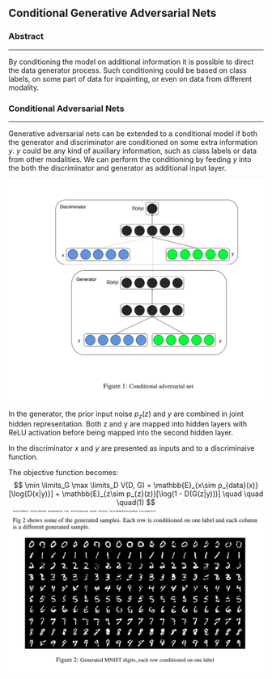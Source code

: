 ## Conditional Generative Adversarial Nets

### Abstract

------

By conditioning the model on additional information it is possible to direct the data generator process. Such conditioning could be based on class labels, on some part of data for inpainting, or even on data from different modality.

### Conditional Adversarial Nets

------

Generative adversarial nets can be extended to a conditional model if both the generator and discriminator are conditioned on some extra information $y$. $y$ could be any kind of auxiliary information, such as class labels or data from other modalities. We can perform the conditioning by feeding $y$ into the both the discriminator and generator as additional input layer.

![](./res/cgan1.jpg)

In the generator, the prior input noise $p_z(z)$ and $y$ are combined in joint hidden representation. Both z and y are mapped into hidden layers with ReLU activation before being mapped into the second hidden layer.

In the discriminator $x$ and $y$ are presented as inputs and to a discriminaive function.

The objective function becomes:
$$
\min \limits_G \max \limits_D V(D, G) = \mathbb{E}_{x\sim p_{data}(x)}[\log{D(x|y)}] +  \mathbb{E}_{z\sim p_{z}(z)}[\log(1 - D(G(z|y)))]  \quad \quad \quad(1)
$$
![](./res/cgan2.jpg)